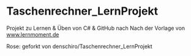 # Taschenrechner_LernProjekt
Projekt zu Lernen &amp; Üben von C# &amp; GitHub nach Nach der Vorlage von www.lernmoment.de 

Rose: geforkt von denschiro/Taschenrechner_LernProjekt
